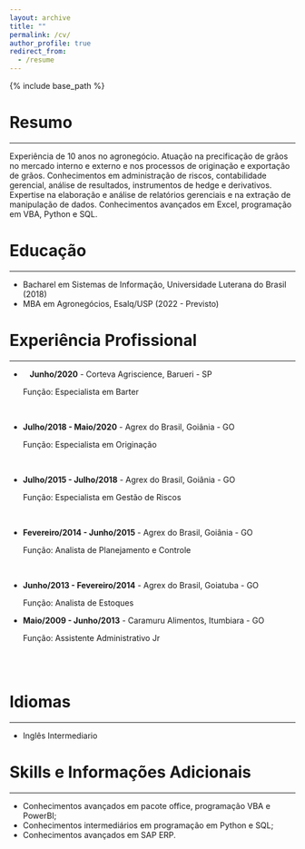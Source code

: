 ```yaml
---
layout: archive
title: ""
permalink: /cv/
author_profile: true
redirect_from:
  - /resume
---
```


{% include base_path %}

# Resumo

---

Experiência de 10 anos no agronegócio. Atuação na precificação de grãos no mercado interno e externo e  nos processos de originação e exportação de grãos. Conhecimentos em administração de riscos,  contabilidade gerencial, análise de resultados, instrumentos de hedge e derivativos. Expertise na elaboração  e análise de relatórios gerenciais e na extração de manipulação de dados. Conhecimentos avançados em  Excel, programação em VBA, Python e SQL.

Educação
======

---

* Bacharel em Sistemas de Informação, Universidade Luterana do Brasil (2018)
* MBA em Agronegócios, Esalq/USP (2022 - Previsto)

Experiência Profissional
======

---

*    **Junho/2020** - Corteva Agriscience, Barueri - SP
  
  Função: Especialista em Barter
  
  <br>

* **Julho/2018 - Maio/2020** - Agrex do Brasil, Goiânia - GO
  
  Função: Especialista em Originação
  
  <br>

* **Julho/2015 - Julho/2018** - Agrex do Brasil, Goiânia - GO
  
  Função: Especialista em Gestão de Riscos
  
  <br>

* **Fevereiro/2014 - Junho/2015** - Agrex do Brasil, Goiânia - GO
  
  Função: Analista de Planejamento e Controle
  
  <br>

* **Junho/2013 - Fevereiro/2014** - Agrex do Brasil, Goiatuba - GO
  
  Função: Analista de Estoques











* **Maio/2009 - Junho/2013** - Caramuru Alimentos, Itumbiara - GO
  
  Função: Assistente Administrativo Jr
  
  <br><br>

# Idiomas

---

* Inglês Intermediario

Skills e Informações Adicionais
======

---

* Conhecimentos avançados em pacote office, programação VBA e PowerBI;
* Conhecimentos intermediários em programação em Python e SQL;
* Conhecimentos avançados em SAP ERP.
